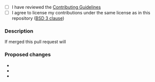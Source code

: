 <!--
Please make sure you fill the following sections. If this PR fixes an issue, please tag the issue number in the first section.

e.g.

This fixes issue #123
-->

- [ ] I have reviewed the [Contributing Guidelines](../CONTRIBUTING.md)
- [ ] I agree to license my contributions under the same license as in this repository ([BSD 3 clause](../LICENSE))

### Description

<!-- please finish the following statement -->
If merged this pull request will

### Proposed changes

<!-- Describe the highlights of the proposed changes here -->
-
-
-
